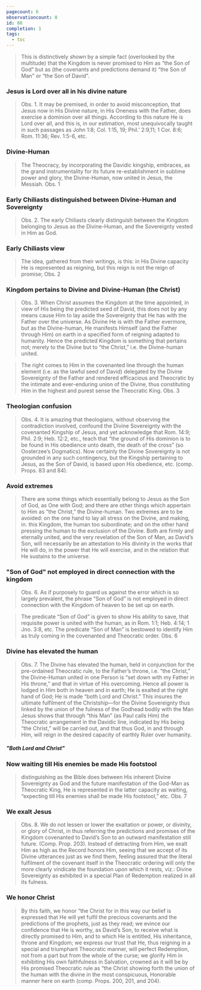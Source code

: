 ```yaml
---
pagecount: 6
observationcount: 8
id: 80
completion: 1
tags:
  - toc
---
```

>This is distinctively shown by a simple fact (overlooked by the multitude) that the Kingdom is never promised to Him as “the Son of God” but as (the covenants and predictions demand it) “the Son of Man" or “the Son of David".
### Jesus is Lord over all in his divine nature
>Obs. 1. It may be premised, in order to avoid misconception, that Jesus now in His Divine nature, in His Oneness with the Father, does exercise a dominion over all things. According to this nature He is Lord over all, and this is, in our estimation, most unequivocally taught in such passages as John 1:8; Col. 1:15, 19; Phil.’ 2:9,11; 1 Cor. 8:6; Rom. 11:36; Rev. 1:5-6, etc.

### Divine-Human
>The Theocracy, by incorporating the Davidic kingship, embraces, as the grand instrumentality for its future re-establishment in sublime power and glory, the Divine-Human, now united in Jesus, the Messiah.
>Obs. 1
### Early Chiliasts distinguished between Divine-Human and Sovereignty
>Obs. 2. The early Chiliasts clearly distinguish between the Kingdom belonging to Jesus as the Divine-Human, and the Sovereignty vested in Him as God.
### Early Chiliasts view
>The idea, gathered from their writings, is this: in His Divine capacity He is represented as reigning, but this reign is not the reign of promise;
>Obs. 2
### Kingdom pertains to Divine and Divine-Human (the Christ)
>Obs. 3. When Christ assumes the Kingdom at the time appointed, in view of His being the predicted seed of David, this does not by any means cause Him to lay aside the Sovereignty that He has with the Father over the universe. As Divine He is with the Father evermore, but as the Divine-human, He manifests Himself (and the Father through Him) on earth in a specified form of reigning adapted to humanity. Hence the predicted Kingdom is something that pertains not; merely to the Divine but to “the Christ,” i.e. the Divine-human united.

>The right comes to Him in the covenanted line through the human element (i.e. as the lawful seed of David) delegated by the Divine Sovereignty of the Father and rendered efficacious and Theocratic by the intimate and ever-enduring union of the Divine, thus constituting Him in the highest and purest sense the Theocratic King.
>Obs. 3

### Theologian confusion
>Obs. 4. It is amazing that theologians, without observing the contradiction involved, confound the Divine Sovereignty with the covenanted Kingship of Jesus, and yet acknowledge that Rom. 14:9; Phil. 2:9; Heb. 12:2, etc., teach that “the ground of His dominion is to be found in His obedience unto death, the death of the cross” (so Oosterzee’s Dogmatics). Now certainly the Divine Sovereignty is not grounded in any such contingency, but the Kingship pertaining to Jesus, as the Son of David, is based upon His obedience, etc. (comp. Props. 83 and 84).

### Avoid extremes
>There are some things which essentially belong to Jesus as the Son of God, as One with God; and there are other things which appertain to Him as “the Christ,”  the Divine-human. Two extremes are to be avoided: on the one hand to lay all stress on the Divine, and making, in. this Kingdom, the human too subordinate; and on the other hand pressing the human to the exclusion of the Divine. Both are firmly and eternally united, and the very revelation of the Son of Man, as David’s Son, will necessarily be an attestation to His divinity in the works that He will do, in the power that He will exercise, and in the relation that He sustains to the universe.

### "Son of God" not employed in direct connection with the kingdom
>Obs. 6. As if purposely to guard us against the error which is so largely prevalent, the phrase “Son of God” is not employed in direct connection with the Kingdom of heaven to be set up on earth.

>The predicate “Son of God” is given to show His ability to save, that requisite power is united with the human, as in Rom. 1:1; Heb. 4:14; 1 Jno. 3:8, etc. The predicate “Son of Man” is bestowed to identify Him as truly coming in the covenanted and Theocratic order.
>Obs. 6

### Divine has elevated the human
>Obs. 7. The Divine has elevated the human, held in conjunction for the pre-ordained Theocratic rule, to the Father’s throne, i.e. “the Christ,” the Divine-Human united in one Person is “set down with my Father in His throne,” and that in virtue of His overcoming. Hence all power is lodged in Him both in heaven and in earth; He is exalted at the right hand of God; He is made “both Lord and Christ.” This insures the ultimate fulfilment of the Christship—for the Divine Sovereignty thus linked by the union of the fulness of the Godhead bodily with the Man Jesus shows that through “this Man” (as Paul calls Him) the Theocratic arrangement in the Davidic line, indicated by His being “the Christ,” will be carried out, and that thus God, in and through Him, will reign in the desired capacity of earthly Ruler over humanity.

##### "Both Lord and Christ"
### Now waiting till His enemies be made His footstool
>distinguishing as the Bible does between His inherent Divine Sovereignty as God and the future manifestation of the God-Man as Theocratic King, He is represented in the latter capacity as waiting, “expecting till His enemies shall be made His footstool,” etc.
>Obs. 7

### We exalt Jesus
>Obs. 8. We do not lessen or lower the exaltation or power, or divinity, or glory of Christ, in thus referring the predictions and promises of the Kingdom covenanted to David’s Son to an outward manifestation still future. (Comp. Prop. 203). Instead of detracting from Him, we exalt Him as high as the Record honors Him, seeing that we accept of its Divine utterances just as we find them, feeling assured that the literal fulfilment of the covenant itself in the Theocratic ordering will only the more clearly vindicate the foundation upon which it rests, viz.: Divine Sovereignty as exhibited in a special Plan of Redemption realized in all its fulness.
### We honor Christ
>By this faith, we honor “the Christ for in this way our belief is expressed that He will yet fulfil the precious covenants and the predictions of the prophets, just as they read; we evince our confidence that He is worthy, as David’s Son, to receive what is directly promised to Him, and to which He is entitled, His inheritance, throne and Kingdom; we express our trust that He, thus reigning in a special and triumphant Theocratic manner, will perfect Redemption, not from a part but from the whole of the curse; we glorify Him in exhibiting His own faithfulness in Salvation, crowned as it will be by His promised Theocratic rule as “the Christ showing forth the union of the human with the divine in the most conspicuous, Honorable manner here on earth (comp. Props. 200, 201, and 204).
